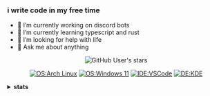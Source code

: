 ### i write code in my free time

<!--
**0xfinder/0xfinder** is a ✨ _special_ ✨ repository because its `README.md` (this file) appears on your GitHub profile.

Here are some ideas to get you started:

- 🔭 I’m currently working on ...
- 🌱 I’m currently learning ...
- 👯 I’m looking to collaborate on ...
- 🤔 I’m looking for help with ...
- 💬 Ask me about ...
- 📫 How to reach me: ...
- 😄 Pronouns: ...
- ⚡ Fun fact: ...
-->

-   🔭 I’m currently working on discord bots
-   🌱 I’m currently learning typescript and rust
-   🤔 I’m looking for help with life
-   💬 Ask me about anything

<div align="center">
  
  ![GitHub User's stars](https://img.shields.io/github/stars/0xfinder?affiliations=OWNER%2CCOLLABORATOR&style=flat-square&label=%20Stars)

[![OS:Arch Linux](https://img.shields.io/badge/OS-ArchLinux-blue?style=flat-square&logo=arch-linux)](https://archlinux.org)
[![OS:Windows 11](https://img.shields.io/badge/OS-Windows11-blue?style=flat-square&logo=microsoft)](https://www.microsoft.com)
[![IDE:VSCode](https://img.shields.io/badge/IDE-VSCode-blue?style=flat-square&logo=visualstudiocode)](https://code.visualstudio.com/)
[![DE:KDE](https://img.shields.io/badge/DE-KDE-blue?style=flat-square&logo=KDE)](https://kde.org)

</div>

<details>
<summary><strong>stats</strong></summary>
<div align="center">

[![](https://raw.githubusercontent.com/0xfinder/github-stats/master/generated/overview.svg)](https://github.com/jstrieb/github-stats)
[![](https://raw.githubusercontent.com/0xfinder/github-stats/master/generated/languages.svg)](https://github.com/jstrieb/github-stats)

</div>
</details>

